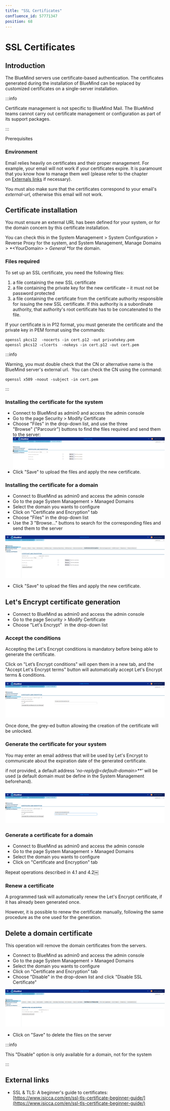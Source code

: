 ```yaml
---
title: "SSL Certificates"
confluence_id: 57771347
position: 68
---
```

# SSL Certificates


## Introduction

The BlueMind servers use certificate-based authentication. The certificates generated during the installation of BlueMind can be replaced by customized certificates on a single-server installation.


:::info

Certificate management is not specific to BlueMind Mail. The BlueMind teams cannot carry out certificate management or configuration as part of its support packages.

:::


Prerequisites
### Environment

Email relies heavily on certificates and their proper management. For example, your email will not work if your certificates expire.
It is paramount that you know how to manage them well (please refer to the chapter on [Externals links](#CertificatsSSL-externallinks) if necessary).

You must also make sure that the certificates correspond to your email's *external-url*, otherwise this email will not work.

## Certificate installation

You must ensure an external URL has been defined for your system, or for the domain concern by this certificate installation.

You can check this in the System Management > System Configuration > Reverse Proxy for the system, and System Management, Manage Domains > *&lt;YourDomain> > *General* *for the domain.

### Files required

To set up an SSL certificate, you need the following files:

1. a file containing the new SSL certificate
2. a file containing the private key for the new certificate – it must not be password protected
3. a file containing the certificate from the certificate authority responsible for issuing the new SSL certificate. If this authority is a subordinate authority, that authority's root certificate has to be concatenated to the file. 


If your certificate is in P12 format, you must generate the certificate and the private key in PEM format using the commands:


```
openssl pkcs12  -nocerts -in cert.p12 -out privatekey.pem
openssl pkcs12 -clcerts  -nokeys -in cert.p12 -out cert.pem 
```


:::info

Warning, you must double check that the CN or alternative name is the BlueMind server's external url.  You can check the CN using the command:


```
openssl x509 -noout -subject -in cert.pem
```


:::

### Installing the certificate for the system

- Connect to BlueMind as admin0 and access the admin console 
- Go to the page Security > Modify Certificate
- Choose "Files" in the drop-down list, and use the three "Browse" ("Parcourir") buttons to find the files required and send them to the server:![](../../../attachments/57771347/86762347.png)
- Click "Save" to upload the files and apply the new certificate.


### Installing the certificate for a domain

- Connect to BlueMind as admin0 and access the admin console
- Go to the page System Management > Managed Domains
- Select the domain you wants to configure
- Click on "Certificate and Encryption" tab
- Choose "Files" in the drop-down list
- Use the 3 "Browse..." buttons to search for the corresponding files and send them to the server


![](../../../attachments/57771347/86762348.png)


- Click "Save" to upload the files and apply the new certificate.


## Let's Encrypt certificate generation

- Connect to BlueMind as admin0 and access the admin console 
- Go to the page Security > Modify Certificate
- Choose "Let's Encrypt"  in the drop-down list


### Accept the conditions

Accepting the Let's Encrypt conditions is mandatory before being able to generate the certificate.

Click on "Let’s Encrypt conditions" will open them in a new tab, and the "Accept Let's Encrypt terms" button will automatically accept Let's Encrypt terms & conditions.

![](../../../attachments/57771347/86762346.png)


Once done, the grey-ed button allowing the creation of the certificate will be unlocked.

### Generate the certificate for your system

You may enter an email address that will be used by Let's Encrypt to communicate about the expiration date of the generated certificate.

if not provided, a default address '*no-reply@&lt;default-domain>**'* will be used (a default domain must be define in the System Management beforehand).

## ![](../../../attachments/57771347/86762345.png)

### Generate a certificate for a domain

- Connect to BlueMind as admin0 and access the admin console
- Go to the page System Management > Managed Domains
- Select the domain you wants to configure
- Click on "Certificate and Encryption" tab


Repeat operations described in 4.1 and 4.2￼

### Renew a certificate

A programmed task will automatically renew the Let's Encrypt certificate, if it has already been generated once.

However, it is possible to renew the certificate manually, following the same procedure as the one used for the generation.

## Delete a domain certificate

This operation will remove the domain certificates from the servers.

- Connect to BlueMind as admin0 and access the admin console
- Go to the page System Management > Managed Domains
- Select the domain you wants to configure
- Click on "Certificate and Encryption" tab
- Choose "Disable" in the drop-down list and click "Disable SSL Certificate"


![](../../../attachments/57771347/86762344.png)


- Click on "Save" to delete the files on the server


:::info

This "Disable" option is only available for a domain, not for the system

:::

## External links

- SSL & TLS: A beginner's guide to certificates: [https://www.isicca.com/en/ssl-tls-certificate-beginner-guide/](https://www.isicca.com/en/ssl-tls-certificate-beginner-guide/)


